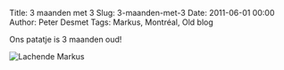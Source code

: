 Title: 3 maanden met 3
Slug: 3-maanden-met-3
Date: 2011-06-01 00:00
Author: Peter Desmet
Tags: Markus, Montréal, Old blog

Ons patatje is 3 maanden oud!

![Lachende Markus]({filename}/images/2011-3-maanden-met-3.jpg "A-guu!")
